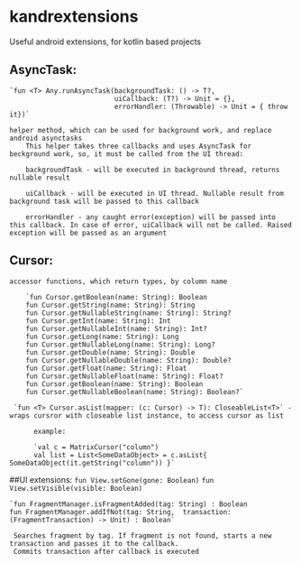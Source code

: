 # kandrextensions
Useful android extensions, for kotlin based projects

## AsyncTask:
    `fun <T> Any.runAsyncTask(backgroundTask: () -> T?,
                              uiCallback: (T?) -> Unit = {},
                              errorHandler: (Throwable) -> Unit = { throw it})`

    helper method, which can be used for background work, and replace android asynctasks
        This helper takes three callbacks and uses AsyncTask for beckground work, so, it must be called from the UI thread:

        backgroundTask - will be executed in background thread, returns nullable result

        uiCallback - will be executed in UI thread. Nullable result from background task will be passed to this callback

        errorHandler - any caught error(exception) will be passed into this callback. In case of error, uiCallback will not be called. Raised exception will be passed as an argument


## Cursor: 
    accessor functions, which return types, by column name
        
        `fun Cursor.getBoolean(name: String): Boolean
        fun Cursor.getString(name: String): String 
        fun Cursor.getNullableString(name: String): String?
        fun Cursor.getInt(name: String): Int 
        fun Cursor.getNullableInt(name: String): Int?
        fun Cursor.getLong(name: String): Long
        fun Cursor.getNullableLong(name: String): Long?
        fun Cursor.getDouble(name: String): Double
        fun Cursor.getNullableDouble(name: String): Double?
        fun Cursor.getFloat(name: String): Float
        fun Cursor.getNullableFloat(name: String): Float?
        fun Cursor.getBoolean(name: String): Boolean
        fun Cursor.getNullableBoolean(name: String): Boolean?`
          
     `fun <T> Cursor.asList(mapper: (c: Cursor) -> T): CloseableList<T>` - wraps cursror with closeable list instance, to access cursor as list
          
          example:
          
          `val c = MatrixCursor("column")
          val list = List<SomeDataObject> = c.asList{ SomeDataObject(it.getString("column")) }`
          
  
##UI extensions:
    `fun View.setGone(gone: Boolean)`
    `fun View.setVisible(visible: Boolean)`
    
    `fun FragmentManager.isFragmentAdded(tag: String) : Boolean
    fun FragmentManager.addIfNot(tag: String,  transaction: (FragmentTransaction) -> Unit) : Boolean`
     
     Searches fragment by tag. If fragment is not found, starts a new transaction and passes it to the callback. 
     Commits transaction after callback is executed
    